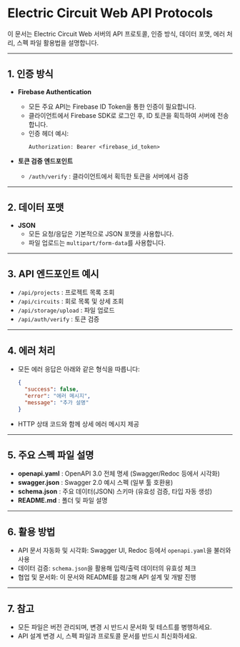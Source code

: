# Electric Circuit Web API Protocols

이 문서는 Electric Circuit Web 서버의 API 프로토콜, 인증 방식, 데이터 포맷, 에러 처리, 스펙 파일 활용법을 설명합니다.

---

## 1. 인증 방식

- **Firebase Authentication**
  - 모든 주요 API는 Firebase ID Token을 통한 인증이 필요합니다.
  - 클라이언트에서 Firebase SDK로 로그인 후, ID 토큰을 획득하여 서버에 전송합니다.
  - 인증 헤더 예시:
    ```http
    Authorization: Bearer <firebase_id_token>
    ```

- **토큰 검증 엔드포인트**
  - `/auth/verify` : 클라이언트에서 획득한 토큰을 서버에서 검증

---

## 2. 데이터 포맷

- **JSON**
  - 모든 요청/응답은 기본적으로 JSON 포맷을 사용합니다.
  - 파일 업로드는 `multipart/form-data`를 사용합니다.

---

## 3. API 엔드포인트 예시

- `/api/projects` : 프로젝트 목록 조회
- `/api/circuits` : 회로 목록 및 상세 조회
- `/api/storage/upload` : 파일 업로드
- `/api/auth/verify` : 토큰 검증

---

## 4. 에러 처리

- 모든 에러 응답은 아래와 같은 형식을 따릅니다:
  ```json
  {
    "success": false,
    "error": "에러 메시지",
    "message": "추가 설명"
  }
  ```
- HTTP 상태 코드와 함께 상세 에러 메시지 제공

---

## 5. 주요 스펙 파일 설명

- **openapi.yaml** : OpenAPI 3.0 전체 명세 (Swagger/Redoc 등에서 시각화)
- **swagger.json** : Swagger 2.0 예시 스펙 (일부 툴 호환용)
- **schema.json** : 주요 데이터(JSON) 스키마 (유효성 검증, 타입 자동 생성)
- **README.md** : 폴더 및 파일 설명

---

## 6. 활용 방법

- API 문서 자동화 및 시각화: Swagger UI, Redoc 등에서 `openapi.yaml`을 불러와 사용
- 데이터 검증: `schema.json`을 활용해 입력/출력 데이터의 유효성 체크
- 협업 및 문서화: 이 문서와 README를 참고해 API 설계 및 개발 진행

---

## 7. 참고

- 모든 파일은 버전 관리되며, 변경 시 반드시 문서화 및 테스트를 병행하세요.
- API 설계 변경 시, 스펙 파일과 프로토콜 문서를 반드시 최신화하세요.
